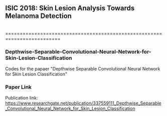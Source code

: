 
## ISIC 2018: Skin Lesion Analysis Towards Melanoma Detection
<br />
=========================================================================


<br />

### Depthwise-Separable-Convolutional-Neural-Network-for-Skin-Lesion-Classification
Codes for the papaer "Depthwise Separable Convolutional Neural Network for Skin Lesion Classification"

### Paper Link

Publication link: https://www.researchgate.net/publication/337559111_Depthwise_Separable_Convolutional_Neural_Network_for_Skin_Lesion_Classification
